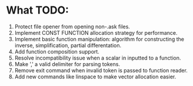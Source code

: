 # What TODO:

1. Protect file opener from opening non-.ask files.
2. Implement CONST FUNCTION allocation strategy for performance.
3. Implement basic function manipulation: algorithm for constructing the inverse, simplification, partial differentation.
4. Add function composition support.
5. Resolve incompatibility issue when a scalar in inputted to a function.
6. Make ',' a valid delimiter for parsing tokens.
7. Remove exit command when invalid token is passed to function reader.
8. Add new commands like linspace to make vector allocation easier.


